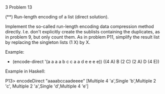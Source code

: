  3 Problem 13

(**) Run-length encoding of a list (direct solution).

Implement the so-called run-length encoding data compression method directly. I.e. don't explicitly create the sublists containing the duplicates, as in problem 9, but only count them. As in problem P11, simplify the result list by replacing the singleton lists (1 X) by X.

Example:

* (encode-direct '(a a a a b c c a a d e e e e))
((4 A) B (2 C) (2 A) D (4 E))

Example in Haskell:

P13> encodeDirect "aaaabccaadeeee"
[Multiple 4 'a',Single 'b',Multiple 2 'c',
 Multiple 2 'a',Single 'd',Multiple 4 'e']
